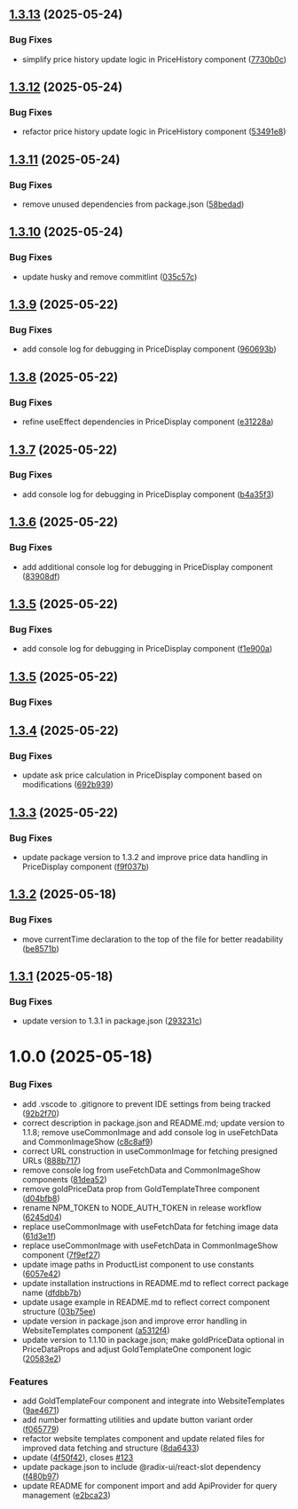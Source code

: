 ## [1.3.13](https://github.com/salehshakib/website-template-package/compare/v1.3.12...v1.3.13) (2025-05-24)


### Bug Fixes

* simplify price history update logic in PriceHistory component ([7730b0c](https://github.com/salehshakib/website-template-package/commit/7730b0cbfbfc8ab8f447668da52a6260f747ffdb))

## [1.3.12](https://github.com/salehshakib/website-template-package/compare/v1.3.11...v1.3.12) (2025-05-24)


### Bug Fixes

* refactor price history update logic in PriceHistory component ([53491e8](https://github.com/salehshakib/website-template-package/commit/53491e864f897c26a3ac714f36b32ddaf62fb0b4))

## [1.3.11](https://github.com/salehshakib/website-template-package/compare/v1.3.10...v1.3.11) (2025-05-24)


### Bug Fixes

* remove unused dependencies from package.json ([58bedad](https://github.com/salehshakib/website-template-package/commit/58bedade7c1283a7cfe47517ad8383eeadb81785))

## [1.3.10](https://github.com/salehshakib/website-template-package/compare/v1.3.9...v1.3.10) (2025-05-24)


### Bug Fixes

* update husky and remove commitlint ([035c57c](https://github.com/salehshakib/website-template-package/commit/035c57c48c14ac090ffff7b5cd049ec4b8aaaeec))

## [1.3.9](https://github.com/salehshakib/website-template-package/compare/v1.3.8...v1.3.9) (2025-05-22)


### Bug Fixes

* add console log for debugging in PriceDisplay component ([960693b](https://github.com/salehshakib/website-template-package/commit/960693b1c794839bc49d701b22e84ac9366f1a5a))

## [1.3.8](https://github.com/salehshakib/website-template-package/compare/v1.3.7...v1.3.8) (2025-05-22)


### Bug Fixes

* refine useEffect dependencies in PriceDisplay component ([e31228a](https://github.com/salehshakib/website-template-package/commit/e31228ab6e53d4bed1c8c12301f96ca14d7714ad))

## [1.3.7](https://github.com/salehshakib/website-template-package/compare/v1.3.6...v1.3.7) (2025-05-22)


### Bug Fixes

* add console log for debugging in PriceDisplay component ([b4a35f3](https://github.com/salehshakib/website-template-package/commit/b4a35f37a7ea647d32a72e399c21f6a94293dc59))

## [1.3.6](https://github.com/salehshakib/website-template-package/compare/v1.3.5...v1.3.6) (2025-05-22)


### Bug Fixes

* add additional console log for debugging in PriceDisplay component ([83908df](https://github.com/salehshakib/website-template-package/commit/83908dff24d4590e91e187071ca1bb5948d8b705))

## [1.3.5](https://github.com/salehshakib/website-template-package/compare/v1.3.4...v1.3.5) (2025-05-22)


### Bug Fixes

* add console log for debugging in PriceDisplay component ([f1e900a](https://github.com/salehshakib/website-template-package/commit/f1e900a448c4d77ee3f38a81b1d4b96f499447d8))

## [1.3.5](https://github.com/salehshakib/website-template-package/compare/v1.3.4...v1.3.5) (2025-05-22)

### Bug Fixes

## [1.3.4](https://github.com/salehshakib/website-template-package/compare/v1.3.3...v1.3.4) (2025-05-22)

### Bug Fixes

- update ask price calculation in PriceDisplay component based on modifications ([692b939](https://github.com/salehshakib/website-template-package/commit/692b9390f38458ed320a8d0bd958714490411e61))

## [1.3.3](https://github.com/salehshakib/website-template-package/compare/v1.3.2...v1.3.3) (2025-05-22)

### Bug Fixes

- update package version to 1.3.2 and improve price data handling in PriceDisplay component ([f9f037b](https://github.com/salehshakib/website-template-package/commit/f9f037b634a1feb1db5ffa24dab9093819e630eb))

## [1.3.2](https://github.com/salehshakib/website-template-package/compare/v1.3.1...v1.3.2) (2025-05-18)

### Bug Fixes

- move currentTime declaration to the top of the file for better readability ([be8571b](https://github.com/salehshakib/website-template-package/commit/be8571b2f30626ee32518208fb39785ae90a3179))

## [1.3.1](https://github.com/salehshakib/website-template-package/compare/v1.3.0...v1.3.1) (2025-05-18)

### Bug Fixes

- update version to 1.3.1 in package.json ([293231c](https://github.com/salehshakib/website-template-package/commit/293231cc0e22e5374383cf05078d1f557a991abf))

# 1.0.0 (2025-05-18)

### Bug Fixes

- add .vscode to .gitignore to prevent IDE settings from being tracked ([92b2f70](https://github.com/salehshakib/website-template-package/commit/92b2f7010cd6d0ffe1d85805266e97ae90adbc46))
- correct description in package.json and README.md; update version to 1.1.8; remove useCommonImage and add console log in useFetchData and CommonImageShow ([c8c8af9](https://github.com/salehshakib/website-template-package/commit/c8c8af9845b2615268d09531e820a71a874a6e57))
- correct URL construction in useCommonImage for fetching presigned URLs ([888b717](https://github.com/salehshakib/website-template-package/commit/888b7170467b722bb5db49fc304db31378bce5f7))
- remove console log from useFetchData and CommonImageShow components ([81dea52](https://github.com/salehshakib/website-template-package/commit/81dea52b013f6912fd9abdbe8a65e0a79596f067))
- remove goldPriceData prop from GoldTemplateThree component ([d04bfb8](https://github.com/salehshakib/website-template-package/commit/d04bfb8de6099ba3de2268f8e0ed600f13c3e37c))
- rename NPM_TOKEN to NODE_AUTH_TOKEN in release workflow ([6245d04](https://github.com/salehshakib/website-template-package/commit/6245d04578ba9d38c834a5245a9e78eec85af787))
- replace useCommonImage with useFetchData for fetching image data ([61d3e1f](https://github.com/salehshakib/website-template-package/commit/61d3e1f97b72c98d48c158d73d772a3e0cbb0773))
- replace useCommonImage with useFetchData in CommonImageShow component ([7f9ef27](https://github.com/salehshakib/website-template-package/commit/7f9ef276b7fae806777eb3ea192d7f4bd37051bf))
- update image paths in ProductList component to use constants ([6057e42](https://github.com/salehshakib/website-template-package/commit/6057e42c5dd557d167a0782be329616d1607ac94))
- update installation instructions in README.md to reflect correct package name ([dfdbb7b](https://github.com/salehshakib/website-template-package/commit/dfdbb7be9cf71f2f2e89ef27f4ed3a1d259e14f6))
- update usage example in README.md to reflect correct component structure ([03b75ee](https://github.com/salehshakib/website-template-package/commit/03b75eea4d6dbadeb0f6b38abad556664bc4360d))
- update version in package.json and improve error handling in WebsiteTemplates component ([a5312f4](https://github.com/salehshakib/website-template-package/commit/a5312f40541eca9775a7a3609acd937b7562b94e))
- update version to 1.1.10 in package.json; make goldPriceData optional in PriceDataProps and adjust GoldTemplateOne component logic ([20583e2](https://github.com/salehshakib/website-template-package/commit/20583e21f40c985bc743cccc4d41d5528f37bdd6))

### Features

- add GoldTemplateFour component and integrate into WebsiteTemplates ([9ae4671](https://github.com/salehshakib/website-template-package/commit/9ae4671817d5c6c02f5ec74ec36408f2475b7d8a))
- add number formatting utilities and update button variant order ([f065779](https://github.com/salehshakib/website-template-package/commit/f065779a0d7d3d9a1464303d655fd29d6d774cf7))
- refactor website templates component and update related files for improved data fetching and structure ([8da6433](https://github.com/salehshakib/website-template-package/commit/8da6433a0a41871871c1dde48d6f7a2dc0c7ebe8))
- update ([4f50f42](https://github.com/salehshakib/website-template-package/commit/4f50f4286aca12d2b372efafa8b545f259f669d4)), closes [#123](https://github.com/salehshakib/website-template-package/issues/123)
- update package.json to include @radix-ui/react-slot dependency ([f480b97](https://github.com/salehshakib/website-template-package/commit/f480b97efa3f24d23415f823d3f6ebce8af8e877))
- update README for component import and add ApiProvider for query management ([e2bca23](https://github.com/salehshakib/website-template-package/commit/e2bca23f4b313ef9e376408acd5e2f3bd5715412))
